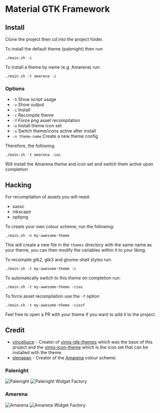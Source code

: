 Material GTK Framework
======

## Install 

Clone the project then cd into the project folder.

To install the default theme (palenight) then run: 

```shell script
./main.sh -i
```

To install a theme by name (e.g. Amarena) run:

```shell script
./main.sh -t amarena -i
```

### Options

- `-h` Show script usage
- `-v` Show output
- `-i` Install
- `-c` Recompile theme
- `-f` Force png asset recompilation
- `-o` Install theme icon set
- `-s` Switch theme/icons active after install
- `-n theme-name` Create a new theme config

Therefore, the following:

```shell script
./main.sh -t amarena -ios
```

Will install the Amarena theme and icon set and switch them active upon completion

## Hacking

For recompilation of assets you will need:
- sassc
- inkscape
- optipng

To create your own colour scheme, run the following:

```shell script
./main.sh -n my-awesome-theme
```

This will create a new file in the `themes` directory with the same name as your theme, you can then modify the 
variables within it to your liking.

To recompile gtk2, gtk3 and gnome-shell styles run:
```shell script
./main.sh -t my-awesome-theme -c
```

To automatically switch to this theme on completion run:
```shell script
./main.sh -t my-awesome-theme -cios
```

To force asset recompilation use the `-f` option
```shell script
./main.sh -t my-awesome-theme -ciosf
```

Feel free to open a PR with your theme if you want to add it to the project.

## Credit

- [vinceliuice](https://github.com/vinceliuice) - Creator of [vimix-gtk-themes](https://github.com/vinceliuice/vimix-gtk-themes)
which was the base of this project and the [vimix-icon-theme](https://github.com/vinceliuice/vimix-icon-theme) which is the
icon set that can be installed with the theme.
- [elenapan](https://github.com/elenapan) - Creator of the [Amarena](https://github.com/elenapan/dotfiles/blob/master/.xfiles/amarena)
colour scheme.


### Palenight
![Palenight](https://raw.githubusercontent.com/JaxWilko/material-gtk-framework/develop/.github/examples/palenight.png)
![Palenight Widget Factory](https://raw.githubusercontent.com/JaxWilko/material-gtk-framework/develop/.github/examples/palenight-widget-factory.png)

### Amerena
![Amarena](https://raw.githubusercontent.com/JaxWilko/material-gtk-framework/develop/.github/examples/amarena.png)
![Amarena Widget Factory](https://raw.githubusercontent.com/JaxWilko/material-gtk-framework/develop/.github/examples/amarena-widget-factory.png)
